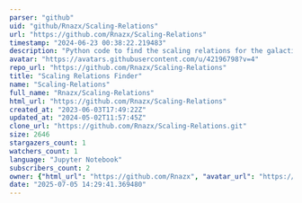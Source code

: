```yaml
---
parser: "github"
uid: "github/Rnazx/Scaling-Relations"
url: "https://github.com/Rnazx/Scaling-Relations"
timestamp: "2024-06-23 00:38:22.219483"
description: "Python code to find the scaling relations for the galactic magnetic fields in terms of observables."
avatar: "https://avatars.githubusercontent.com/u/42196798?v=4"
repo_url: "https://github.com/Rnazx/Scaling-Relations"
title: "Scaling Relations Finder"
name: "Scaling-Relations"
full_name: "Rnazx/Scaling-Relations"
html_url: "https://github.com/Rnazx/Scaling-Relations"
created_at: "2023-06-03T17:49:22Z"
updated_at: "2024-05-02T11:57:45Z"
clone_url: "https://github.com/Rnazx/Scaling-Relations.git"
size: 2646
stargazers_count: 1
watchers_count: 1
language: "Jupyter Notebook"
subscribers_count: 2
owner: {"html_url": "https://github.com/Rnazx", "avatar_url": "https://avatars.githubusercontent.com/u/42196798?v=4", "login": "Rnazx", "type": "User"}
date: "2025-07-05 14:29:41.369480"
---
```

